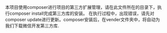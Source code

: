 本项目使用composer进行项目的第三方扩展管理，请在此文件所在的目录下，执行composer install完成第三方库的安装。
在执行过程中，出现错误，请先对composer update进行更新。composer安装后，在vender文件夹中，将自动为我们下载微信开发第三方库.
